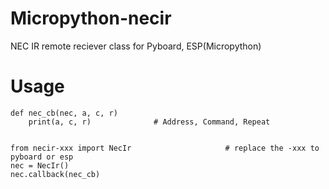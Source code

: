 # Micropython-necir
NEC IR remote reciever class for Pyboard, ESP(Micropython)

# Usage 
    def nec_cb(nec, a, c, r)
        print(a, c, r)				# Address, Command, Repeat


    from necir-xxx import NecIr                     # replace the -xxx to pyboard or esp
    nec = NecIr()
    nec.callback(nec_cb)
